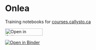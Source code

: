 # Onlea
Training notebooks for [courses.callysto.ca](https://courses.callysto.ca)

<a href="https://hub.callysto.ca/jupyter/hub/user-redirect/git-pull?repo=https%3A%2F%2Fgithub.com%2Fcallysto%2Fonline-courses&branch=master&subPath=CallystoAndComputationalThinking/First_Notebook.ipynb&depth=1" target="_parent"><img src="https://raw.githubusercontent.com/callysto/curriculum-notebooks/master/open-in-callysto-button.svg?sanitize=true" width="123" height="24" alt="Open in Callysto"/></a>

[![Open in Binder](https://mybinder.org/badge_logo.svg)](https://mybinder.org/v2/gh/callysto/online-courses/master?filepath=CallystoAndComputationalThinking%2FFirst_Notebook.ipynb)